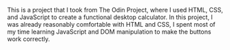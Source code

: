 This is a project that I took from The Odin Project, where I used HTML, CSS, and JavaScript to create a functional desktop calculator. In this project, I was already reasonably comfortable with HTML and CSS, I spent most of my time learning JavaScript and DOM manipulation to make the buttons work correctly. 
